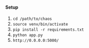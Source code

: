 #### Setup

1. `cd /path/to/chaos`
2. `source venv/bin/activate`
3. `pip install -r requirements.txt`
4. `python app.py`
5. `http://0.0.0.0:5000/`
